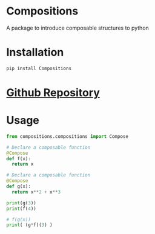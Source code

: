 # Compositions
  A package to introduce composable structures to python

# Installation
```bash
pip install Compositions
```
[Github Repository](https://github.com/ComposedStructures/Compositions)
====
# Usage

```python
from compositions.compositions import Compose

# Declare a composable function
@Compose
def f(x):
  return x

# Declare a composable function
@Compose
def g(x):
  return x**2 + x**3

print(g(3))
print(f(4))

# f(g(x))
print( (g*f)(3) )
```
